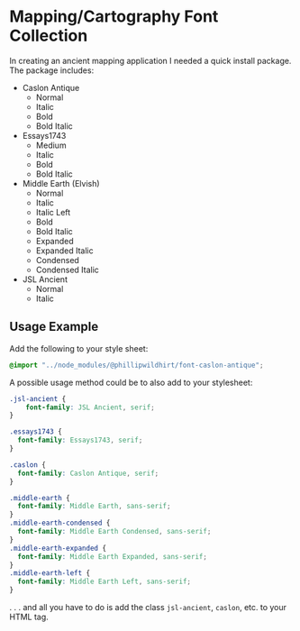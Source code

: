 # Mapping/Cartography Font Collection
In creating an ancient mapping application I needed a quick install package. The package includes:

* Caslon Antique
  * Normal
  * Italic
  * Bold
  * Bold Italic
* Essays1743
  * Medium
  * Italic
  * Bold
  * Bold Italic
* Middle Earth (Elvish)
  * Normal
  * Italic
  * Italic Left
  * Bold
  * Bold Italic
  * Expanded
  * Expanded Italic
  * Condensed
  * Condensed Italic
* JSL Ancient
  * Normal
  * Italic


## Usage Example

Add the following to your style sheet:

```css
@import "../node_modules/@phillipwildhirt/font-caslon-antique";
```
A possible usage method could be to also add to your stylesheet:
```css
.jsl-ancient {
    font-family: JSL Ancient, serif;
}

.essays1743 {
  font-family: Essays1743, serif;
}

.caslon {
  font-family: Caslon Antique, serif;
}

.middle-earth {
  font-family: Middle Earth, sans-serif;
}
.middle-earth-condensed {
  font-family: Middle Earth Condensed, sans-serif;
}
.middle-earth-expanded {
  font-family: Middle Earth Expanded, sans-serif;
}
.middle-earth-left {
  font-family: Middle Earth Left, sans-serif;
}
```
 . . . and all you have to do is add the class `jsl-ancient`, `caslon`, etc. to your HTML tag.